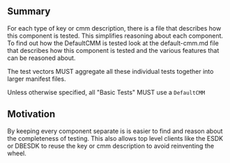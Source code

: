 [//]: # "Copyright Amazon.com Inc. or its affiliates. All Rights Reserved."
[//]: # "SPDX-License-Identifier: CC-BY-SA-4.0"

## Summary

For each type of key or cmm description,
there is a file that describes how this component is tested.
This simplifies reasoning about each component.
To find out how the DefaultCMM is tested
look at the default-cmm.md file
that describes how this component is tested
and the various features that can be reasoned about.

The test vectors MUST aggregate all these individual tests together
into larger manifest files.

Unless otherwise specified, all "Basic Tests" MUST use a `DefaultCMM`

## Motivation

By keeping every component separate is is easier to find
and reason about the completeness of testing.
This also allows top level clients like the ESDK or DBESDK to 
reuse the key or cmm description to avoid reinventing the wheel.
